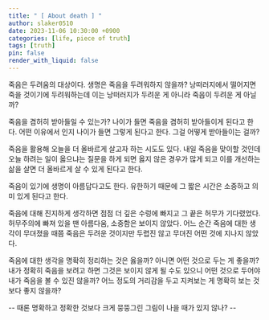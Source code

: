 ```yaml
---
title: " [ About death ] "
author: slaker0510
date: 2023-11-06 10:30:00 +0900
categories: [life, piece of truth]
tags: [truth]
pin: false
render_with_liquid: false
---
```


죽음은 두려움의 대상이다. 생명은 죽음을 두려워하지 않을까? 낭떠러지에서 떨어지면 죽을 것이기에 두려워하는데 이는 낭떠러지가 두려운 게 아니라 죽음이 두려운 게 아닐까?

죽음을 겸허히 받아들일 수 있는가? 나이가 들면 죽음을 겸허히 받아들이게 된다고 한다. 어떤 이유에서 인지 나이가 들면 그렇게 된다고 한다. 그걸 어떻게 받아들이는 걸까? 

죽음을 활용해 오늘을 더 올바르게 살고자 하는 시도도 있다. 내일 죽음을 맞이할 것인데 오늘 하려는 일이 옳으냐는 질문을 하게 되면 옳지 않은 경우가 많게 되고 이를 개선하는 삶을 살면 더 올바르게 살 수 있게 된다고 한다.

죽음이 있기에 생명이 아름답다고도 한다. 유한하기 때문에 그 짧은 시간은 소중하고 의미 있게 된다고 한다. 

죽음에 대해 진지하게 생각하면 점점 더 깊은 수렁에 빠지고 그 끝은 허무가 기다렸었다. 허무주의에 빠져 있을 땐 아름다움, 소중함은 보이지 않았다. 어느 순간 죽음에 대한 생각이 무뎌졌을 때쯤 죽음은 두려운 것이지만 두렵진 않고 무뎌진 어떤 것에 지나지 않았다.

죽음에 대한 생각을 명확히 정리하는 것은 옳을까? 아니면 어떤 것으로 두는 게 좋을까? 내가 정확히 죽음을 보려고 하면 그것은 보이지 않게 될 수도 있으니 어떤 것으로 두어야 내가 죽음을 볼 수 있진 않을까? 어느 정도의 거리감을 두고 지켜보는 게 명확히 보는 것보다 좋지 않을까? 

-- 때론 명확하고 정확한 것보다 크게 뭉뚱그린 그림이 나을 때가 있지 않나? --

